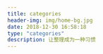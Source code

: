 ```yaml
---
title: categories
header-img: img/home-bg.jpg
date: 2018-12-30 16:58:18
type: "categories"
description: 让整理成为一种习惯
---
```

